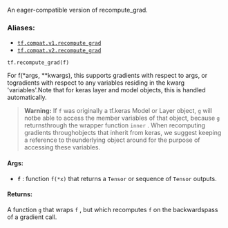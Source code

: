 
An eager-compatible version of recompute_grad.


### Aliases:
- [ `tf.compat.v1.recompute_grad` ](/api_docs/python/tf/recompute_grad)
- [ `tf.compat.v2.recompute_grad` ](/api_docs/python/tf/recompute_grad)


```
tf.recompute_grad(f)

```


For f(*args, **kwargs), this supports gradients with respect to args, or togradients with respect to any variables residing in the kwarg 'variables'.Note that for keras layer and model objects, this is handled automatically.

>**Warning:**  If  `f`  was originally a tf.keras Model or Layer object,  `g`  will notbe able to access the member variables of that object, because  `g`  returnsthrough the wrapper function  `inner` .  When recomputing gradients throughobjects that inherit from keras, we suggest keeping a reference to theunderlying object around for the purpose of accessing these variables.


#### Args:
- **`f`** : function  `f(*x)`  that returns a  `Tensor`  or sequence of  `Tensor`  outputs.


#### Returns:

A function  `g`  that wraps  `f` , but which recomputes  `f`  on the backwardspass of a gradient call.
